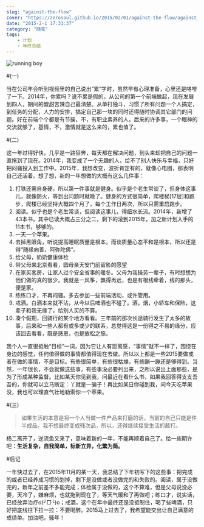 ```yaml
---
slug: "against-the-flow"
cover: "https://zerosoul.github.io/2015/02/01/against-the-flow/against_the_flow.jpg"
date: "2015-2-1 17:31:37"
category: "随笔"
tags:
    - 计划
    - 年终总结
---
```

![running boy](https://zerosoul.github.io/2015/02/01/against-the-flow/against_the_flow.jpg)

#(一)

当在公司年会听到视频里的自己说出“累”字时，虽然早有心理准备，心里还是咯噔了一下。2014年，你累吗？说不累是假的，从公司的第一个前端做起，现在发展到四人，期间的酸甜苦辣自己最清楚。从单打独斗，习惯了所有问题一个人搞定，到任务的分配，人力的安排，搞定自己那一块的同时还得随时协调其它部门的问题。好在前端个个都是有节操，不，有职业素养的人，后来的许多事，一个眼神的交流就够了，基情，不，激情就是这么来的，累也值了。

#(二)

这一年过得好快，几乎是一路狂奔，每天都在解决问题，到头来却把自己的问题一直拖到了现在。2014年，我变成了一个无趣的人，给不了别人快乐与幸福，只好把闷骚投入到工作中。2015年，我想改变，波折肯定有的，就像心电图，那表明自己还活着。想了想，新的一年想做的大概有这么几件事：

1.  打铁还需自身硬，所以第一件事就是健身。似乎是个老生常谈了，但身体这事儿，就像防火，等到出问题时就晚了。健身的方式很简单，爬楼梯[17层]和跑步，爬楼已经坚持大概四个月了，每个工作日两次，所以只需重启跑步。
2.  阅读。似乎也是个老生常谈，但阅读这事儿，得细水长流。2014年，新增了43本书，其中已读大概占三分之二，剩下的滚到2015年，加之新计划入手的11本书，够够的。
3.  一天一个苹果。
4.  去掉黑眼角，听说提高睡眠质量是根本，而谈质量心态平和是根本，所以还是得“随缘向善，阿弥陀佛”。
5.  给父母，奶奶健康体检
6.  带父母来北京看看，圆母亲天安门前留影的愿望
7.  在家买套房，让家人过个安全省事的暖冬。父母为我操劳一辈子，有时想想为他们做的真的很少。我就是一风筝，飘得再远，也是有根线牵着，线的那头，便是家。
8.  练练口才，不再闷骚。多去参加一些前端活动，或许管用。
9.  戒酒。白酒本来就不沾，从今以后啤酒也不碰了。酒，烟，小轿车和保险，这辈子和我无缘了，给别人买的不算。
10.  凑个假期，回骑行的某个地方看看。三年前的那次长途骑行发生了太多的故事，后来和一些人都有或多或少的联系，总觉得这是一份得之不易的缘分，应该回去看看，既是感恩，也是放松之旅。

我个人一直很抵触“目标”一词，因为它让人有距离感，“事情”就不一样了，围绕在身边的感觉，任何值得做的事情都值得现在去做。所以以上都是一些2015要做或者在做的事情，不是目标。有些很简单，有些很枯燥，有些蹦一蹦还是够得到。当然，一年很长，不会就做这些事，有些事没必要列出来，之所以说出上面那些，是为了形成某种监督。比如某天你见到我，问最近在看什么书，如果我回答得支支吾吾的，你就可以立马断定：丫就是一骗子！再比如某日你碰到我，问今天吃苹果没，我也可以理直气壮地勒索你一个苹果。

#(三)

> 如果生活的本意是将一个人当做一件产品来打磨的话，当前的自己只能是件半成品。我不想最终变成残次品，所以，还得继续接受生活的敲打。

杨二离开了，逆流鱼又来了，意味着新的一年，不能再顺着自己了。给一些期许吧：**生活复杂，自我简单，标新立异，化繁为简。**

#后记

一年快过去了，在2015年11月的某一天，我总结了下年初写下的这些事：把完成的或者已经养成习惯的划掉，剩下是没做或者没做完的和失败的。阅读，属于没做完的，新年之前差不多能完成；体检属于没做的，这个不算难，但是父母说没必要，天冷了，嫌麻烦，也就拖到现在了，等天气暖和了再做吧；练口才，说实话，已经放弃治疗o(╯□╰)o；戒酒，这个在年中最终还是没抵制住，喝了些啤酒，只好把底线往下拉一拉：不要喝醉。2015马上过去了，我希望能交出让自己满意的成绩单。加油吧，骚年！

